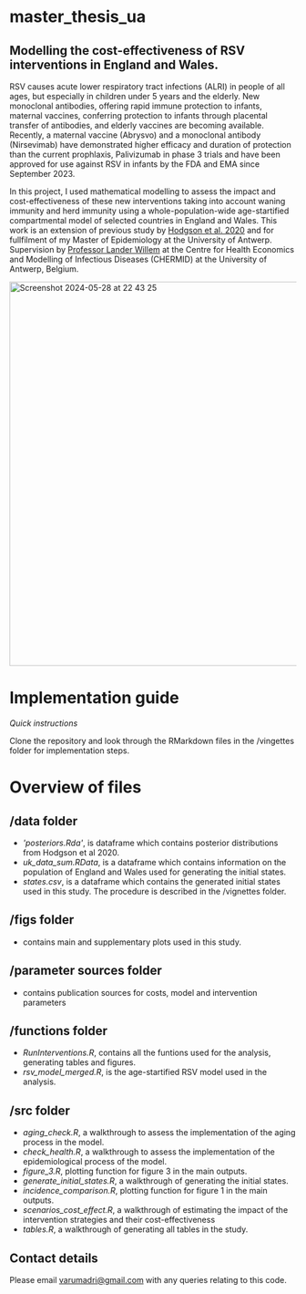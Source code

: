 # master_thesis_ua
## Modelling the cost-effectiveness of RSV interventions in England and Wales. 
RSV causes acute lower respiratory tract infections (ALRI) in people of all ages, but especially in children under 5 years and the elderly. New monoclonal antibodies, offering rapid immune protection to infants, maternal vaccines, conferring protection to infants through placental transfer of antibodies, and elderly vaccines are becoming available. Recently, a maternal vaccine (Abrysvo) and a monoclonal antibody (Nirsevimab) have demonstrated higher efficacy and duration of protection than the current prophlaxis, Palivizumab in phase 3 trials and have been approved for use against RSV in infants by the FDA and EMA since September 2023. 

In this project, I used mathematical modelling to assess the impact and cost-effectiveness of these new interventions taking into account waning immunity and herd immunity using a whole-population-wide age-startified compartmental model of selected countries in England and Wales. This work is an extension of previous study by [Hodgson et al. 2020](https://bmcmedicine.biomedcentral.com/articles/10.1186/s12916-020-01802-8) and for fullfilment of my Master of Epidemiology at the University of Antwerp. Supervision by [Professor Lander Willem](https://www.uantwerpen.be/en/staff/lander-willem/) at the Centre for Health Economics and Modelling of Infectious Diseases (CHERMID) at the University of Antwerp, Belgium. 

<img width="674" alt="Screenshot 2024-05-28 at 22 43 25" src="https://github.com/arumadri/master_thesis_ua/assets/42062974/3d79b218-7ec0-4e37-9960-ce5dd139c561">

# Implementation guide 
*Quick instructions*

Clone the repository and look through the RMarkdown files in the /vingettes folder for implementation steps.

# Overview of files 
## /data folder 
+ *'posteriors.Rda'*, is dataframe which contains posterior distributions from Hodgson et al 2020.
+ *uk_data_sum.RData*, is a dataframe which contains information on the population of England and Wales used for generating the initial states.
+ *states.csv*, is a dataframe which contains the generated initial states used in this study. The procedure is described in the /vignettes folder.

## /figs folder 
+ contains main and supplementary plots used in this study.

## /parameter sources folder
+ contains publication sources for costs, model and intervention parameters

## /functions folder 
+ *RunInterventions.R*, contains all the funtions used for the analysis, generating tables and figures.
+ *rsv_model_merged.R*, is the age-startified RSV model used in the analysis.

## /src folder 
+ *aging_check.R*, a walkthrough to assess the implementation of the aging process in the model.
+ *check_health.R*, a walkthrough to assess the implementation of the epidemiological process of the model.
+ *figure_3.R*, plotting function for figure 3 in the main outputs.
+ *generate_initial_states.R*, a walkthrough of generating the initial states.
+ *incidence_comparison.R*, plotting function for figure 1 in the main outputs.
+ *scenarios_cost_effect.R*, a walkthrough of estimating the impact of the intervention strategies and their cost-effectiveness
+ *tables.R*, a walkthrough of generating all tables in the study.

## Contact details 
Please email [varumadri@gmail.com](varumadri@gmail.com) with any queries relating to this code.
